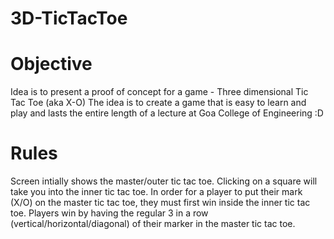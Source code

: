 # 3D-TicTacToe

# Objective
Idea is to present a proof of concept for a game - Three dimensional Tic Tac Toe (aka X-O)
The idea is to create a game that is easy to learn and play and lasts the entire length of a lecture at Goa College of Engineering :D

# Rules
Screen intially shows the master/outer tic tac toe. Clicking on a square will take you into the inner tic tac toe.
In order for a player to put their mark (X/O) on the master tic tac toe, they must first win inside the inner tic tac toe.
Players win by having the regular 3 in a row (vertical/horizontal/diagonal) of their marker in the master tic tac toe.
